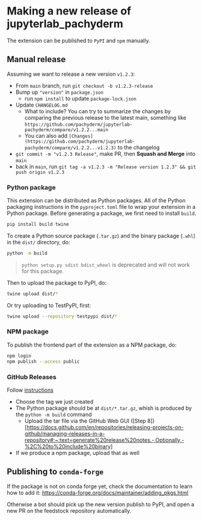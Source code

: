 # Making a new release of jupyterlab_pachyderm

The extension can be published to `PyPI` and `npm` manually.

## Manual release

Assuming we want to release a new version `v1.2.3`:

- From `main` branch, run `git checkout -b v1.2.3-release`
- Bump up `"version"` in `package.json`
  - run `npm install` to update `package-lock.json`
- Update `CHANGELOG.md`
  - What to include? You can try to summarize the changes by comparing the previous release to the latest main, something like `https://github.com/pachyderm/jupyterlab-pachyderm/compare/v1.2.2...main`
  - You can also add `[Changes](https://github.com/pachyderm/jupyterlab-pachyderm/compare/v1.2.2...v1.2.3)` to the changelog
- `git commit -m "v1.2.3 Release"`, make PR, then **Squash and Merge** into `main`
- back in `main`, run `git tag -a v1.2.3 -m "Release version 1.2.3" && git push origin v1.2.3`

### Python package

This extension can be distributed as Python
packages. All of the Python
packaging instructions in the `pyproject.toml` file to wrap your extension in a
Python package. Before generating a package, we first need to install `build`.

```bash
pip install build twine
```

To create a Python source package (``.tar.gz``) and the binary package (`.whl`) in the `dist/` directory, do:

```bash
python -m build
```

> `python setup.py sdist bdist_wheel` is deprecated and will not work for this package.

Then to upload the package to PyPI, do:

```bash
twine upload dist/*
```

Or try uploading to TestPyPI, first:

```bash
twine upload --repository testpypi dist/*
```

### NPM package

To publish the frontend part of the extension as a NPM package, do:

```bash
npm login
npm publish --access public
```
### GitHub Releases

Follow [instructions](https://docs.github.com/en/repositories/releasing-projects-on-github/managing-releases-in-a-repository)

- Choose the tag we just created
- The Python package should be at `dist/*.tar.gz`, whish is produced by the `python -m build` command
  - Upload the tar file via the GitHub Web GUI ([Step 8])[https://docs.github.com/en/repositories/releasing-projects-on-github/managing-releases-in-a-repository#:~:text=generate%20release%20notes.-,Optionally,-%2C%20to%20include%20binary]
- If we produce a npm package, upload that as well

## Publishing to `conda-forge`

If the package is not on conda forge yet, check the documentation to learn how to add it: https://conda-forge.org/docs/maintainer/adding_pkgs.html

Otherwise a bot should pick up the new version publish to PyPI, and open a new PR on the feedstock repository automatically.
